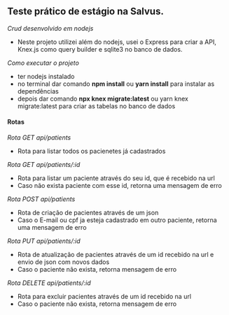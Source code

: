 <h2>Teste prático de estágio na Salvus.</h2>

*Crud desenvolvido em nodejs* 
- Neste projeto utilizei além do nodejs, usei o Express para criar a API, Knex.js como query builder e  sqlite3 no banco de dados.

*Como executar o projeto*
- ter nodejs instalado
- no terminal dar comando <b>npm install</b> ou <b>yarn install</b> para instalar as dependências
- depois dar comando <b>npx knex migrate:latest</b> ou yarn knex migrate:latest</b> para criar as tabelas no banco de dados

<h4>Rotas</h4>

*Rota GET api/patients*

- Rota para listar todos os pacienetes já cadastrados

*Rota GET api/patients/:id*

- Rota para listar um paciente através do seu id, que é recebido na url 
- Caso não exista paciente com esse id, retorna uma mensagem de erro

*Rota POST api/patients*

- Rota de criação de pacientes através de um json
- Caso o E-mail ou cpf ja esteja cadastrado em outro paciente, retorna uma mensagem de erro

*Rota PUT api/patients/:id*

- Rota de atualização de pacientes através de um id recebido na url e envio de json com novos dados
- Caso o paciente não exista, retorna mensagem de erro

*Rota DELETE api/patients/:id* 

- Rota para excluir pacientes através de um id recebido na url
- Caso o paciente não exista, retorna mensagem de erro

